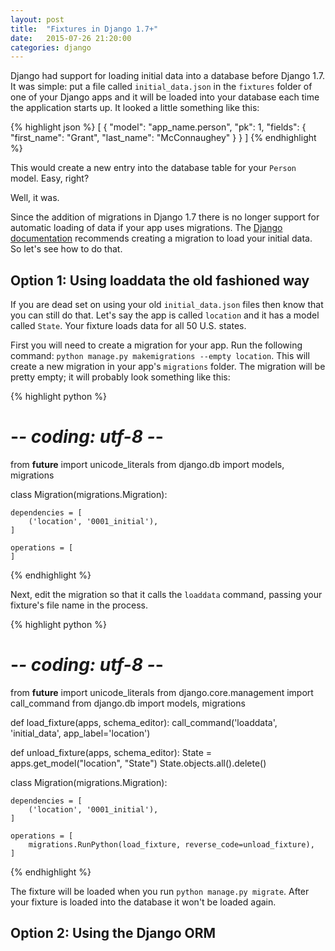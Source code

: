 ```yaml
---
layout: post
title:  "Fixtures in Django 1.7+"
date:   2015-07-26 21:20:00
categories: django
---
```

Django had support for loading initial data into a database before Django 1.7. It was simple: put a file called `initial_data.json` in the `fixtures` folder of one of your Django apps and it will be loaded into your database each time the application starts up. It looked a little something like this:

{% highlight json %}
[
  {
    "model": "app_name.person",
    "pk": 1,
    "fields": {
      "first_name": "Grant",
      "last_name": "McConnaughey"
    }
  }
]
{% endhighlight %}

This would create a new entry into the database table for your `Person` model. Easy, right?

Well, it was.

Since the addition of migrations in Django 1.7 there is no longer support for automatic loading of data if your app uses migrations. The [Django documentation](https://docs.djangoproject.com/en/1.8/howto/initial-data/#automatically-loading-initial-data-fixtures) recommends creating a migration to load your initial data. So let's see how to do that.

## Option 1: Using loaddata the old fashioned way

If you are dead set on using your old `initial_data.json` files then know that you can still do that. Let's say the app is called `location` and it has a model called `State`. Your fixture loads data for all 50 U.S. states.

First you will need to create a migration for your app. Run the following command: `python manage.py makemigrations --empty location`. This will create a new migration in your app's `migrations` folder. The migration will be pretty empty; it will probably look something like this:

{% highlight python %}
# -*- coding: utf-8 -*-
from __future__ import unicode_literals
from django.db import models, migrations


class Migration(migrations.Migration):

    dependencies = [
        ('location', '0001_initial'),
    ]

    operations = [
    ]
{% endhighlight %}

Next, edit the migration so that it calls the `loaddata` command, passing your fixture's file name in the process.

{% highlight python %}
# -*- coding: utf-8 -*-
from __future__ import unicode_literals
from django.core.management import call_command
from django.db import models, migrations


def load_fixture(apps, schema_editor):
    call_command('loaddata', 'initial_data', app_label='location')


def unload_fixture(apps, schema_editor):
    State = apps.get_model("location", "State")
    State.objects.all().delete()


class Migration(migrations.Migration):

    dependencies = [
        ('location', '0001_initial'),
    ]

    operations = [
        migrations.RunPython(load_fixture, reverse_code=unload_fixture),
    ]
{% endhighlight %}

The fixture will be loaded when you run `python manage.py migrate`. After your fixture is loaded into the database it won't be loaded again.

## Option 2: Using the Django ORM